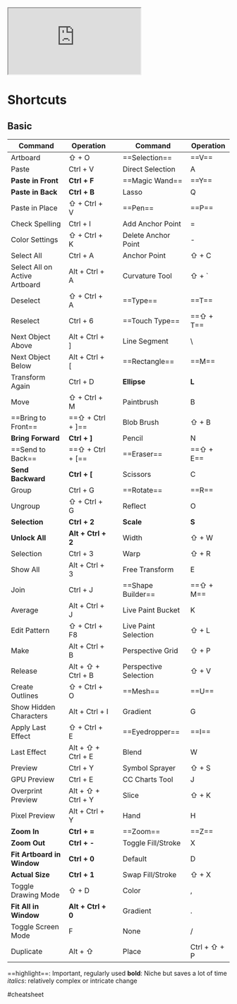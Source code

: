<iframe src="https://www.youtube.com/embed/Ib8UBwu3yGA?si=tR0wwQOa_iqsh_u6" title="YouTube video player"  allow="accelerometer; autoplay; clipboard-write; encrypted-media; gyroscope; picture-in-picture; web-share" allowfullscreen></iframe>

# Shortcuts

## Basic

| Command                       | Operation          |     | Command               | Operation    |
| ----------------------------- | ------------------ | --- | --------------------- | ------------ |
| Artboard                      | ⇧ + O              |     | ==Selection==         | ==V==        |
| Paste                         | Ctrl + V           |     | Direct Selection      | A            |
| **Paste in Front**            | **Ctrl + F**       |     | ==Magic Wand==        | ==Y==        |
| **Paste in Back**             | **Ctrl + B**       |     | Lasso                 | Q            |
| Paste in Place                | ⇧ + Ctrl + V       |     | ==Pen==               | ==P==        |
| Check Spelling                | Ctrl + I           |     | Add Anchor Point      | =            |
| Color Settings                | ⇧ + Ctrl + K       |     | Delete Anchor Point   | -            |
| Select All                    | Ctrl + A           |     | Anchor Point          | ⇧ + C        |
| Select All on Active Artboard | Alt + Ctrl + A     |     | Curvature Tool        | ⇧ + `        |
| Deselect                      | ⇧ + Ctrl + A       |     | ==Type==              | ==T==        |
| Reselect                      | Ctrl + 6           |     | ==Touch Type==        | ==⇧ + T==    |
| Next Object Above             | Alt + Ctrl + ]     |     | Line Segment          | \\           |
| Next Object Below             | Alt + Ctrl + [     |     | ==Rectangle==         | ==M==        |
| Transform Again               | Ctrl + D           |     | **Ellipse**           | **L**        |
| Move                          | ⇧ + Ctrl + M       |     | Paintbrush            | B            |
| ==Bring to Front==            | ==⇧ + Ctrl + ]==   |     | Blob Brush            | ⇧ + B        |
| **Bring Forward**             | **Ctrl + ]**       |     | Pencil                | N            |
| ==Send to Back==              | ==⇧ + Ctrl + [==   |     | ==Eraser==            | ==⇧ + E==    |
| **Send Backward**             | **Ctrl + \[**      |     | Scissors              | C            |
| Group                         | Ctrl + G           |     | ==Rotate==            | ==R==        |
| Ungroup                       | ⇧ + Ctrl + G       |     | Reflect               | O            |
| **Selection**                 | **Ctrl + 2**       |     | **Scale**             | **S**        |
| **Unlock All**                | **Alt + Ctrl + 2** |     | Width                 | ⇧ + W        |
| Selection                     | Ctrl + 3           |     | Warp                  | ⇧ + R        |
| Show All                      | Alt + Ctrl + 3     |     | Free Transform        | E            |
| Join                          | Ctrl + J           |     | ==Shape Builder==     | ==⇧ + M==    |
| Average                       | Alt + Ctrl + J     |     | Live Paint Bucket     | K            |
| Edit Pattern                  | ⇧ + Ctrl + F8      |     | Live Paint Selection  | ⇧ + L        |
| Make                          | Alt + Ctrl + B     |     | Perspective Grid      | ⇧ + P        |
| Release                       | Alt + ⇧ + Ctrl + B |     | Perspective Selection | ⇧ + V        |
| Create Outlines               | ⇧ + Ctrl + O       |     | ==Mesh==              | ==U==        |
| Show Hidden Characters        | Alt + Ctrl + I     |     | Gradient              | G            |
| Apply Last Effect             | ⇧ + Ctrl + E       |     | ==Eyedropper==        | ==I==        |
| Last Effect                   | Alt + ⇧ + Ctrl + E |     | Blend                 | W            |
| Preview                       | Ctrl + Y           |     | Symbol Sprayer        | ⇧ + S        |
| GPU Preview                   | Ctrl + E           |     | CC Charts Tool        | J            |
| Overprint Preview             | Alt + ⇧ + Ctrl + Y |     | Slice                 | ⇧ + K        |
| Pixel Preview                 | Alt + Ctrl + Y     |     | Hand                  | H            |
| **Zoom In**                   | **Ctrl + =**       |     | ==Zoom==              | ==Z==        |
| **Zoom Out**                  | **Ctrl + -**       |     | Toggle Fill/Stroke    | X            |
| **Fit Artboard in Window**    | **Ctrl + 0**       |     | Default               | D            |
| **Actual Size**               | **Ctrl + 1**       |     | Swap Fill/Stroke      | ⇧ + X        |
| Toggle Drawing Mode           | ⇧ + D              |     | Color                 | ,            |
| **Fit All in Window**         | **Alt + Ctrl + 0** |     | Gradient              | .            |
| Toggle Screen Mode            | F                  |     | None                  | /            |
| Duplicate                     | Alt + ⇧            |     | Place                 | Ctrl + ⇧ + P |


==highlight==: Important, regularly used
**bold**: Niche but saves a lot of time
*italics*: relatively complex or intricate change 

#cheatsheet